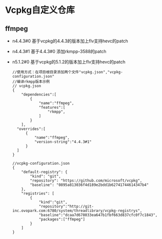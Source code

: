 # Vcpkg自定义仓库

## ffmpeg

- n4.4.3#0  基于vcpkg的4.4.3的版本加上flv支持hevc的patch

- n4.4.3#1 基于4.4.3#0 添加rkmpp-3588的patch

- n5.1.2#0 基于vcpkg的5.1.2的版本加上flv支持hevc的patch

  ```
  //使用方式：在项目根目录添加两个文件"vcpkg.json","vcpkg-configuration.json"
  //编译rkmpp版本示例
  // vcpkg.json 
  {
      "dependencies":[
          {
              "name":"ffmpeg",
              "features":[
                  "rkmpp",
              ]
          }
      ],
  	"overrides":[
  		{
  			"name":"ffmpeg",
  			"version-string":"4.4.3#1"
  		}
  	]
  }
  
  //vcpkg-configuration.json
  {
      "default-registry": {
          "kind": "git",
          "repository": "https://github.com/microsoft/vcpkg",
          "baseline": "0895a813036f4d189e2bdd1b62741744614347b4"
      },
      "registries": [
          {
              "kind":"git",
              "repository":"http://git-inc.ovopark.com:6780/system/threadlibrary/vcpkg-registrys",
              "baseline":"dcaa7d678033ea647b1fbf663d837cfc0f7c1843",
              "packages":["ffmpeg"]
          }
      ]
  }
  ```

  